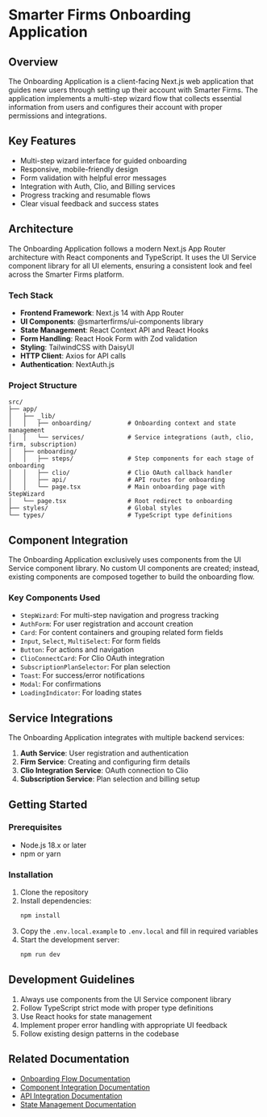 # Smarter Firms Onboarding Application

## Overview

The Onboarding Application is a client-facing Next.js web application that guides new users through setting up their account with Smarter Firms. The application implements a multi-step wizard flow that collects essential information from users and configures their account with proper permissions and integrations.

## Key Features

- Multi-step wizard interface for guided onboarding
- Responsive, mobile-friendly design
- Form validation with helpful error messages
- Integration with Auth, Clio, and Billing services
- Progress tracking and resumable flows
- Clear visual feedback and success states

## Architecture

The Onboarding Application follows a modern Next.js App Router architecture with React components and TypeScript. It uses the UI Service component library for all UI elements, ensuring a consistent look and feel across the Smarter Firms platform.

### Tech Stack

- **Frontend Framework**: Next.js 14 with App Router
- **UI Components**: @smarterfirms/ui-components library
- **State Management**: React Context API and React Hooks
- **Form Handling**: React Hook Form with Zod validation
- **Styling**: TailwindCSS with DaisyUI
- **HTTP Client**: Axios for API calls
- **Authentication**: NextAuth.js

### Project Structure

```
src/
├── app/
│   ├── _lib/
│   │   ├── onboarding/          # Onboarding context and state management
│   │   └── services/            # Service integrations (auth, clio, firm, subscription)
│   ├── onboarding/
│   │   ├── steps/               # Step components for each stage of onboarding
│   │   ├── clio/                # Clio OAuth callback handler
│   │   ├── api/                 # API routes for onboarding
│   │   └── page.tsx             # Main onboarding page with StepWizard
│   └── page.tsx                 # Root redirect to onboarding
├── styles/                      # Global styles
└── types/                       # TypeScript type definitions
```

## Component Integration

The Onboarding Application exclusively uses components from the UI Service component library. No custom UI components are created; instead, existing components are composed together to build the onboarding flow.

### Key Components Used

- `StepWizard`: For multi-step navigation and progress tracking
- `AuthForm`: For user registration and account creation
- `Card`: For content containers and grouping related form fields
- `Input`, `Select`, `MultiSelect`: For form fields
- `Button`: For actions and navigation
- `ClioConnectCard`: For Clio OAuth integration
- `SubscriptionPlanSelector`: For plan selection
- `Toast`: For success/error notifications
- `Modal`: For confirmations
- `LoadingIndicator`: For loading states

## Service Integrations

The Onboarding Application integrates with multiple backend services:

1. **Auth Service**: User registration and authentication
2. **Firm Service**: Creating and configuring firm details
3. **Clio Integration Service**: OAuth connection to Clio
4. **Subscription Service**: Plan selection and billing setup

## Getting Started

### Prerequisites

- Node.js 18.x or later
- npm or yarn

### Installation

1. Clone the repository
2. Install dependencies:
   ```bash
   npm install
   ```
3. Copy the `.env.local.example` to `.env.local` and fill in required variables
4. Start the development server:
   ```bash
   npm run dev
   ```

## Development Guidelines

1. Always use components from the UI Service component library
2. Follow TypeScript strict mode with proper type definitions
3. Use React hooks for state management
4. Implement proper error handling with appropriate UI feedback
5. Follow existing design patterns in the codebase

## Related Documentation

- [Onboarding Flow Documentation](./Onboarding-Flow.md)
- [Component Integration Documentation](./Component-Integration.md)
- [API Integration Documentation](./API-Integration.md)
- [State Management Documentation](./State-Management.md) 
